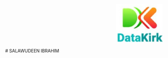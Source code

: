 <p align="right">
  <img src="Student Course Registration System Report/Asset/Image/Datakirk logo.jpg" alt="Datakirk logo" width="150">
</p>
# SALAWUDEEN IBRAHIM


